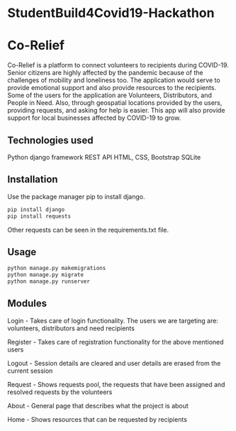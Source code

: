 # StudentBuild4Covid19-Hackathon
# Co-Relief

Co-Relief is a platform to connect volunteers to recipients during COVID-19.
Senior citizens are highly affected by the pandemic because of the challenges of mobility and loneliness too. The application would serve to provide emotional support and also provide resources to the recipients.
Some of the users for the application are Volunteers, Distributors, and People in Need. Also, through geospatial locations provided by the users, providing requests, and asking for help is easier. This app will also provide support for local businesses affected by COVID-19 to grow.

## Technologies used

Python django framework
REST API
HTML, CSS, Bootstrap
SQLite

## Installation

Use the package manager pip to install django.

```bash
pip install django
pip install requests
```
Other requests can be seen in the requirements.txt file.
## Usage

```python
python manage.py makemigrations
python manage.py migrate
python manage.py runserver
```


## Modules
Login - Takes care of login functionality. The users we are targeting are: volunteers, distributors and need recipients

Register - Takes care of registration functionality for the above mentioned users
 
Logout - Session details are cleared and user details are erased from the current session

Request - Shows requests pool, the requests that have been assigned and resolved requests by the volunteers

About - General page that describes what the project is about

Home - Shows resources that can be requested by recipients
